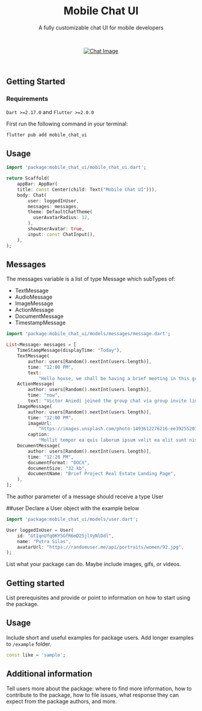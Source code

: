 <br>

<h1 align="center">Mobile Chat UI</h1>

<p align="center">
  A fully customizable chat UI for mobile developers
</p>

<br>

<p align="center">
  <a href="https://ayzerobug.com">
    <img alt="Chat Image" src="#" />
  </a>
</p>

<br>

## Getting Started

### Requirements
`Dart >=2.17.0` and `Flutter >=2.0.0`

First run the following command in your terminal:

```dart
flutter pub add mobile_chat_ui
```

## Usage
```dart
import 'package:mobile_chat_ui/mobile_chat_ui.dart';

return Scaffold(
    appBar: AppBar(
    title: const Center(child: Text("Mobile Chat UI"))),
    body: Chat(
        user: loggedInUser,
        messages: messages,
        theme: DefaultChatTheme(
          userAvatarRadius: 12,
        ),
        showUserAvatar: true,
        input: const ChatInput(),
    ),
);
```

## Messages
The messages variable is a list of type Message which subTypes of:
* TextMessage
* AudioMessage
* ImageMessage
* ActionMessage
* DocumentMessage
* TimestampMessage

```dart
import 'package:mobile_chat_ui/models/messages/message.dart';

List<Message> messages = [
    TimeStampMessage(displayTime: "Today"),
    TextMessage(
        author: users[Random().nextInt(users.length)],
        time: "12:00 PM",
        text:
            "Hello house, we shall be having a brief meeting in this group tonight by 8:00pm UTC."),
    ActionMessage(
        author: users[Random().nextInt(users.length)],
        time: "now",
        text: "Victor Aniedi joined the group chat via group invite link"),
    ImageMessage(
        author: users[Random().nextInt(users.length)],
        time: "12:00 PM",
        imageUrl:
            "https://images.unsplash.com/photo-1493612276216-ee3925520721?ixlib=rb-1.2.1&ixid=MnwxMjA3fDB8MHxzZWFyY2h8MXx8cmFuZG9tfGVufDB8fDB8fA%3D%3D&w=1000&q=80",
        caption:
            "Mollit tempor ea quis laborum ipsum velit ea elit sunt nisi. Ipsum amet commodo sint magna velit in sint eu ipsum reprehenderit in incididunt sint fugiat. Consectetur sit laborum commodo cupidatat. Velit aliquip minim officia consequat. Nisi eu Lorem proident incididunt."),
    DocumentMessage(
        author: users[Random().nextInt(users.length)],
        time: "12:28 PM",
        documentFormat: "DOCX",
        documentSize: "32 kb",
        documentName: "Brief Project Real Estate Landing Page",
    ),
];
```
The author parameter of a message should receive a type User


##user
Declare a User object with the example below
```dart
import 'package:mobile_chat_ui/models/user.dart';

User loggedInUser = User(
    id: "GtIqnUfq0KY5GfR6mD25jlVyNlDdl",
    name: "Putra Silas",
    avatarUrl: "https://randomuser.me/api/portraits/women/92.jpg",
);
```




List what your package can do. Maybe include images, gifs, or videos.

## Getting started

List prerequisites and provide or point to information on how to
start using the package.

## Usage

Include short and useful examples for package users. Add longer examples
to `/example` folder. 

```dart
const like = 'sample';
```

## Additional information

Tell users more about the package: where to find more information, how to 
contribute to the package, how to file issues, what response they can expect 
from the package authors, and more.

